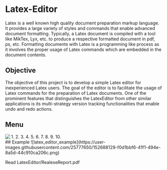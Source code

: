 # Latex-Editor
Latex is a well known high quality document preparation markup language. It provides a large variety of styles and commands that enable advanced document formatting. Typically, a Latex document is compiled with a tool like MikTex, Lyx, etc. to produce a respective formatted document in pdf, ps, etc. Formatting documents with Latex is a programming like process as it involves the proper usage of Latex commands which are embedded in the document contents.

## Objective
The objective of this project is to develop a simple Latex editor for inexperienced Latex users. The goal of the editor is to facilitate the usage of Latex commands for the preparation of Latex documents. One of the prominent features that distinguishes the LatexEditor from other similar applications is its multi-strategy version tracking functionalities that enable undo and redo actions.

## Menu
<img align="left" src="https://user-images.githubusercontent.com/25777650/168738996-6fc30940-9d9c-4150-869c-670510bce5df.png">
1.
2.
3.
4.
5.
6.
7.
8.
9.
10.

<br clear="right"/>
## Example
![latex_editor_example](https://user-images.githubusercontent.com/25777650/152688129-f0d1bbf6-41f1-494e-8a5d-44c910ca206c.png)

Read LatexEditor/RealeseReport.pdf
